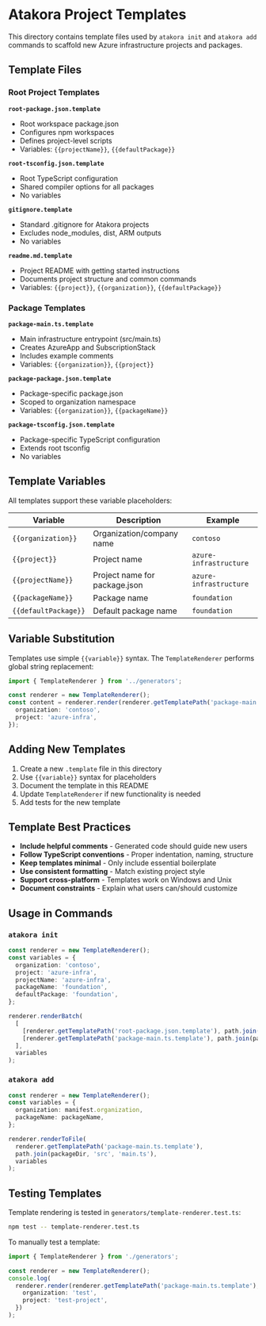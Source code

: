 # Atakora Project Templates

This directory contains template files used by `atakora init` and `atakora add` commands to scaffold new Azure infrastructure projects and packages.

## Template Files

### Root Project Templates

**`root-package.json.template`**

- Root workspace package.json
- Configures npm workspaces
- Defines project-level scripts
- Variables: `{{projectName}}`, `{{defaultPackage}}`

**`root-tsconfig.json.template`**

- Root TypeScript configuration
- Shared compiler options for all packages
- No variables

**`gitignore.template`**

- Standard .gitignore for Atakora projects
- Excludes node_modules, dist, ARM outputs
- No variables

**`readme.md.template`**

- Project README with getting started instructions
- Documents project structure and common commands
- Variables: `{{project}}`, `{{organization}}`, `{{defaultPackage}}`

### Package Templates

**`package-main.ts.template`**

- Main infrastructure entrypoint (src/main.ts)
- Creates AzureApp and SubscriptionStack
- Includes example comments
- Variables: `{{organization}}`, `{{project}}`

**`package-package.json.template`**

- Package-specific package.json
- Scoped to organization namespace
- Variables: `{{organization}}`, `{{packageName}}`

**`package-tsconfig.json.template`**

- Package-specific TypeScript configuration
- Extends root tsconfig
- No variables

## Template Variables

All templates support these variable placeholders:

| Variable             | Description                   | Example                |
| -------------------- | ----------------------------- | ---------------------- |
| `{{organization}}`   | Organization/company name     | `contoso`              |
| `{{project}}`        | Project name                  | `azure-infrastructure` |
| `{{projectName}}`    | Project name for package.json | `azure-infrastructure` |
| `{{packageName}}`    | Package name                  | `foundation`           |
| `{{defaultPackage}}` | Default package name          | `foundation`           |

## Variable Substitution

Templates use simple `{{variable}}` syntax. The `TemplateRenderer` performs global string replacement:

```typescript
import { TemplateRenderer } from '../generators';

const renderer = new TemplateRenderer();
const content = renderer.render(renderer.getTemplatePath('package-main.ts.template'), {
  organization: 'contoso',
  project: 'azure-infra',
});
```

## Adding New Templates

1. Create a new `.template` file in this directory
2. Use `{{variable}}` syntax for placeholders
3. Document the template in this README
4. Update `TemplateRenderer` if new functionality is needed
5. Add tests for the new template

## Template Best Practices

- **Include helpful comments** - Generated code should guide new users
- **Follow TypeScript conventions** - Proper indentation, naming, structure
- **Keep templates minimal** - Only include essential boilerplate
- **Use consistent formatting** - Match existing project style
- **Support cross-platform** - Templates work on Windows and Unix
- **Document constraints** - Explain what users can/should customize

## Usage in Commands

### `atakora init`

```typescript
const renderer = new TemplateRenderer();
const variables = {
  organization: 'contoso',
  project: 'azure-infra',
  projectName: 'azure-infra',
  packageName: 'foundation',
  defaultPackage: 'foundation',
};

renderer.renderBatch(
  [
    [renderer.getTemplatePath('root-package.json.template'), path.join(projectDir, 'package.json')],
    [renderer.getTemplatePath('package-main.ts.template'), path.join(packageDir, 'src', 'main.ts')],
  ],
  variables
);
```

### `atakora add`

```typescript
const renderer = new TemplateRenderer();
const variables = {
  organization: manifest.organization,
  packageName: packageName,
};

renderer.renderToFile(
  renderer.getTemplatePath('package-main.ts.template'),
  path.join(packageDir, 'src', 'main.ts'),
  variables
);
```

## Testing Templates

Template rendering is tested in `generators/template-renderer.test.ts`:

```bash
npm test -- template-renderer.test.ts
```

To manually test a template:

```typescript
import { TemplateRenderer } from './generators';

const renderer = new TemplateRenderer();
console.log(
  renderer.render(renderer.getTemplatePath('package-main.ts.template'), {
    organization: 'test',
    project: 'test-project',
  })
);
```
